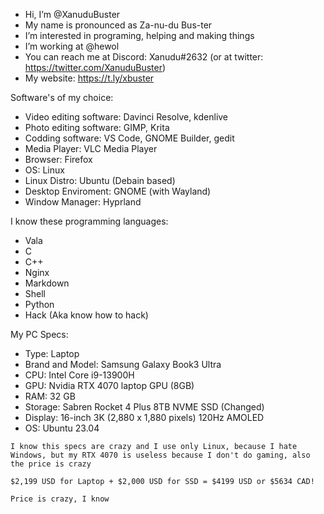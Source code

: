 - Hi, I’m @XanuduBuster
- My name is pronounced as Za-nu-du Bus-ter
- I’m interested in programing, helping and making things
- I’m working at @hewol
- You can reach me at Discord: Xanudu#2632 (or at twitter: https://twitter.com/XanuduBuster)
- My website: https://t.ly/xbuster

Software's of my choice:
* Video editing software: Davinci Resolve, kdenlive
* Photo editing software: GIMP, Krita
* Codding software: VS Code, GNOME Builder, gedit
* Media Player: VLC Media Player
* Browser: Firefox
* OS: Linux
* Linux Distro: Ubuntu (Debain based)
* Desktop Enviroment: GNOME (with Wayland)
* Window Manager: Hyprland

I know these programming languages: 
* Vala
* C
* C++
* Nginx
* Markdown
* Shell
* Python
* Hack (Aka know how to hack)


My PC Specs:
- Type: Laptop
- Brand and Model: Samsung Galaxy Book3 Ultra
- CPU: Intel Core i9-13900H
- GPU: Nvidia RTX 4070 laptop GPU (8GB)
- RAM: 32 GB
- Storage: Sabren Rocket 4 Plus 8TB NVME SSD (Changed)
- Display: 16-inch 3K (2,880 x 1,880 pixels) 120Hz AMOLED
- OS: Ubuntu 23.04

` I know this specs are crazy and I use only Linux, because I hate Windows, but my RTX 4070 is useless because I don't do gaming, also the price is crazy `

` $2,199 USD for Laptop + $2,000 USD for SSD = $4199 USD or $5634 CAD! `

` Price is crazy, I know `



